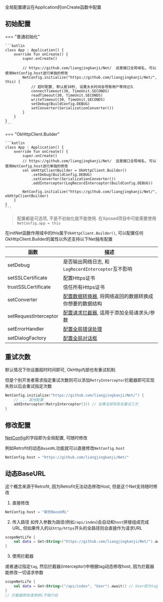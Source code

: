 全局配置建议在Application的onCreate函数中配置

## 初始配置

=== "普通初始化"

    ```kotlin
    class App : Application() {
        override fun onCreate() {
            super.onCreate()
    
            // https://github.com/liangjingkanji/Net/  这是接口全局域名, 可以使用NetConfig.host进行单独的修改
            NetConfig.initialize("https://github.com/liangjingkanji/Net/", this) {
                // 超时配置, 默认是10秒, 设置太长时间会导致用户等待过久
                connectTimeout(30, TimeUnit.SECONDS)
                readTimeout(30, TimeUnit.SECONDS)
                writeTimeout(30, TimeUnit.SECONDS)
                setDebug(BuildConfig.DEBUG)
                setConverter(SerializationConverter())
            }
        }
    }
    ```

=== "OkHttpClient.Builder"

    ```kotlin
    class App : Application() {
        override fun onCreate() {
            super.onCreate()
            // https://github.com/liangjingkanji/Net/  这是接口全局域名, 可以使用NetConfig.host进行单独的修改
            val okHttpClientBuilder = OkHttpClient.Builder()
                .setDebug(BuildConfig.DEBUG)
                .setConverter(SerializationConverter())
                .addInterceptor(LogRecordInterceptor(BuildConfig.DEBUG))
    
            NetConfig.initialize("https://github.com/liangjingkanji/Net/", okHttpClientBuilder)
        }
    }
    ```

> 配置都是可选项, 不是不初始化就不能使用. 在Xposed项目中可能需要使用 `NetConfig.app = this`

在initNet函数作用域中的this属于`OkHttpClient.Builder()`, 可以配置任何OkHttpClient.Builder的属性以外还支持以下Net独有配置

| 函数 | 描述 |
|-|-|
| setDebug | 是否输出网络日志, 和`LogRecordInterceptor`互不影响  |
| setSSLCertificate | 配置Https证书 |
| trustSSLCertificate | 信任所有Https证书 |
| setConverter | [配置数据转换器](converter.md), 将网络返回的数据转换成你想要的数据结构 |
| setRequestInterceptor | [配置请求拦截器](interceptor.md), 适用于添加全局请求头/参数 |
| setErrorHandler | [配置全局错误处理](error-global.md) |
| setDialogFactory | [配置全局对话框](auto-dialog.md) |

## 重试次数

默认情况下你设置超时时间即可, OkHttp内部也有重试机制.

但是个别开发者需求指定重试次数则可以添加`RetryInterceptor`拦截器即可实现失败以后会重试指定次数

```kotlin
NetConfig.initialize("https://github.com/liangjingkanji/Net/") {
    // ... 其他配置
    addInterceptor(RetryInterceptor(3)) // 如果全部失败会重试三次
}
```


## 修改配置

[NetConfig](api/-net/com.drake.net/-net-config/index.html)的字段即为全局配置, 可随时修改

例如Retrofit的动态`BaseURL`功能就可以直接修改`NetConfig.host`

```kotlin
NetConfig.host = "https://github.com/liangjingkanji/Net/"
```


## 动态BaseURL

这个概念来源于Retrofit, 因为Retrofit无法动态修改Host, 但是这个Net支持随时修改

1) 直接修改

```kotlin
NetConfig.host = "新的BaseURL"
```


2) 传入路径
如传入参数为路径(例如`/api/index`)会自动和`host`拼接组成完成URL, 但如果传入的以`http/https`开头的全路径则会直接作为请求URL

```kotlin
scopeNetLife {
    val data = Get<String>("https://github.com/liangjingkanji/Net/").await()
}
```

3) 使用拦截器

或者通过指定`tag`, 然后拦截器(interceptor)中根据tag动态修改host, 因为拦截器能修改一切请求参数

```kotlin
scopeNetLife {
    val data = Get<String>("/api/index", "User").await() // User即为tag
}
// 拦截器修改请求URL不做介绍
```


